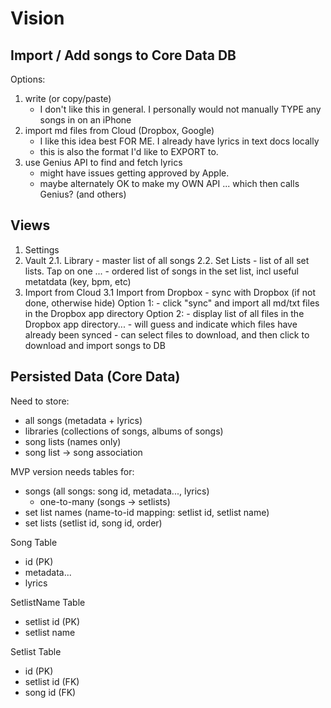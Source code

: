 #  Vision


## Import / Add songs to Core Data DB
Options:
1. write (or copy/paste)
    - I don't like this in general. I personally would not manually TYPE any songs in on an iPhone
2. import md files from Cloud (Dropbox, Google)
    - I like this idea best FOR ME. I already have lyrics in text docs locally
    - this is also the format I'd like to EXPORT to. 
3. use Genius API to find and fetch lyrics
    - might have issues getting approved by Apple.
    - maybe alternately OK to make my OWN API ... which then calls Genius? (and others)


## Views
1. Settings
2. Vault
    2.1. Library
        - master list of all songs
    2.2. Set Lists
        - list of all set lists. Tap on one ...
        - ordered list of songs in the set list, incl useful metatdata (key, bpm, etc) 
3. Import from Cloud
    3.1 Import from Dropbox
        - sync with Dropbox (if not done, otherwise hide)
        Option 1:
            - click "sync" and import all md/txt files in the Dropbox app directory
        Option 2:
            - display list of all files in the Dropbox app directory...
            - will guess and indicate which files have already been synced
            - can select files to download, and then click to download and import songs to DB 


## Persisted Data (Core Data)
Need to store:
- all songs (metadata + lyrics)
- libraries (collections of songs, albums of songs)
- song lists (names only)
- song list -> song association

MVP version needs tables for:
- songs (all songs: song id, metadata..., lyrics)
    - one-to-many (songs -> setlists)
- set list names (name-to-id mapping: setlist id, setlist name)
- set lists (setlist id, song id, order)

Song Table
- id (PK)
- metadata...
- lyrics

SetlistName Table
- setlist id (PK)
- setlist name

Setlist Table
- id (PK)
- setlist id (FK)
- song id (FK)




